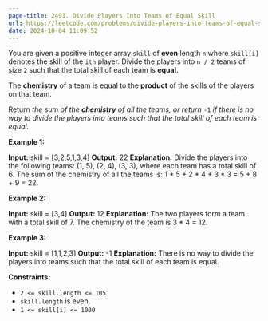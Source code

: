 ```yaml
---
page-title: 2491. Divide Players Into Teams of Equal Skill
url: https://leetcode.com/problems/divide-players-into-teams-of-equal-skill/description/?envType=daily-question&envId=2024-10-04
date: 2024-10-04 11:09:52
---
```

You are given a positive integer array `skill` of **even** length `n` where `skill[i]` denotes the skill of the `ith` player. Divide the players into `n / 2` teams of size `2` such that the total skill of each team is **equal**.

The **chemistry** of a team is equal to the **product** of the skills of the players on that team.

Return *the sum of the **chemistry** of all the teams, or return* `-1` *if there is no way to divide the players into teams such that the total skill of each team is equal.*

**Example 1:**

**Input:** skill = \[3,2,5,1,3,4\]
**Output:** 22
**Explanation:** 
Divide the players into the following teams: (1, 5), (2, 4), (3, 3), where each team has a total skill of 6.
The sum of the chemistry of all the teams is: 1 \* 5 + 2 \* 4 + 3 \* 3 = 5 + 8 + 9 = 22.

**Example 2:**

**Input:** skill = \[3,4\]
**Output:** 12
**Explanation:** 
The two players form a team with a total skill of 7.
The chemistry of the team is 3 \* 4 = 12.

**Example 3:**

**Input:** skill = \[1,1,2,3\]
**Output:** -1
**Explanation:** 
There is no way to divide the players into teams such that the total skill of each team is equal.

**Constraints:**

-   `2 <= skill.length <= 105`
-   `skill.length` is even.
-   `1 <= skill[i] <= 1000`